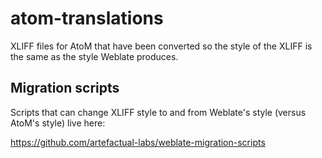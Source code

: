 # atom-translations

XLIFF files for AtoM that have been converted so the style of the XLIFF is
the same as the style Weblate produces.

Migration scripts
-----------------

Scripts that can change XLIFF style to and from Weblate's style (versus AtoM's
style) live here:

https://github.com/artefactual-labs/weblate-migration-scripts
